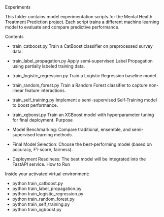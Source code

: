 
Experiments

This folder contains model experimentation scripts for the Mental Health Treatment Prediction project.
Each script trains a different machine learning model to evaluate and compare predictive performance.

Contents

- train_catboost.py	Train a CatBoost classifier on preprocessed survey data.
- train_label_propagation.py	Apply semi-supervised Label Propagation using partially labeled training data.
- train_logistic_regression.py	Train a Logistic Regression baseline model.
- train_random_forest.py	Train a Random Forest classifier to capture non-linear feature interactions.
- train_self_training.py	Implement a semi-supervised Self-Training model to boost performance.
- train_xgboost.py	Train an XGBoost model with hyperparameter tuning for final deployment.
Purpose

- Model Benchmarking: Compare traditional, ensemble, and semi-supervised learning methods.
- Final Model Selection: Choose the best-performing model (based on accuracy, F1-score, fairness).
- Deployment Readiness: The best model will be integrated into the FastAPI service.
How to Run

Inside your activated virtual environment:

- python train_catboost.py
- python train_label_propagation.py
- python train_logistic_regression.py
- python train_random_forest.py
- python train_self_training.py
- python train_xgboost.py
